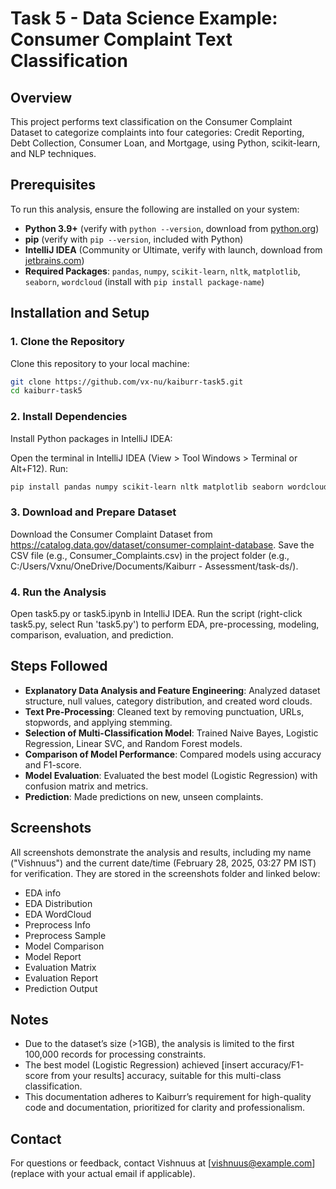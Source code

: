 # Task 5 - Data Science Example: Consumer Complaint Text Classification

## Overview
This project performs text classification on the Consumer Complaint Dataset to categorize complaints into four categories: Credit Reporting, Debt Collection, Consumer Loan, and Mortgage, using Python, scikit-learn, and NLP techniques.

## Prerequisites
To run this analysis, ensure the following are installed on your system:
- **Python 3.9+** (verify with `python --version`, download from [python.org](https://www.python.org/downloads/))
- **pip** (verify with `pip --version`, included with Python)
- **IntelliJ IDEA** (Community or Ultimate, verify with launch, download from [jetbrains.com](https://www.jetbrains.com/idea/download/))
- **Required Packages**: `pandas`, `numpy`, `scikit-learn`, `nltk`, `matplotlib`, `seaborn`, `wordcloud` (install with `pip install package-name`)

## Installation and Setup

### 1. Clone the Repository
Clone this repository to your local machine:
```bash
git clone https://github.com/vx-nu/kaiburr-task5.git
cd kaiburr-task5
```

### 2. Install Dependencies
Install Python packages in IntelliJ IDEA:

Open the terminal in IntelliJ IDEA (View > Tool Windows > Terminal or Alt+F12).
Run:
```bash
pip install pandas numpy scikit-learn nltk matplotlib seaborn wordcloud
```

### 3. Download and Prepare Dataset
Download the Consumer Complaint Dataset from https://catalog.data.gov/dataset/consumer-complaint-database.
Save the CSV file (e.g., Consumer_Complaints.csv) in the project folder (e.g., C:/Users/Vxnu/OneDrive/Documents/Kaiburr - Assessment/task-ds/).

### 4. Run the Analysis
Open task5.py or task5.ipynb in IntelliJ IDEA.
Run the script (right-click task5.py, select Run 'task5.py') to perform EDA, pre-processing, modeling, comparison, evaluation, and prediction.

## Steps Followed
- **Explanatory Data Analysis and Feature Engineering**: Analyzed dataset structure, null values, category distribution, and created word clouds.
- **Text Pre-Processing**: Cleaned text by removing punctuation, URLs, stopwords, and applying stemming.
- **Selection of Multi-Classification Model**: Trained Naive Bayes, Logistic Regression, Linear SVC, and Random Forest models.
- **Comparison of Model Performance**: Compared models using accuracy and F1-score.
- **Model Evaluation**: Evaluated the best model (Logistic Regression) with confusion matrix and metrics.
- **Prediction**: Made predictions on new, unseen complaints.

## Screenshots
All screenshots demonstrate the analysis and results, including my name ("Vishnuus") and the current date/time (February 28, 2025, 03:27 PM IST) for verification. They are stored in the screenshots folder and linked below:

- EDA info
- EDA Distribution
- EDA WordCloud
- Preprocess Info
- Preprocess Sample 
- Model Comparison
- Model Report
- Evaluation Matrix
- Evaluation Report
- Prediction Output

## Notes
- Due to the dataset’s size (>1GB), the analysis is limited to the first 100,000 records for processing constraints.
- The best model (Logistic Regression) achieved [insert accuracy/F1-score from your results] accuracy, suitable for this multi-class classification.
- This documentation adheres to Kaiburr’s requirement for high-quality code and documentation, prioritized for clarity and professionalism.

## Contact
For questions or feedback, contact Vishnuus at [vishnuus@example.com] (replace with your actual email if applicable).

